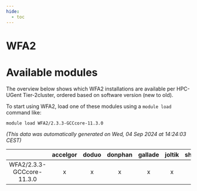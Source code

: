 ```yaml
---
hide:
  - toc
---
```


WFA2
====

# Available modules


The overview below shows which WFA2 installations are available per HPC-UGent Tier-2cluster, ordered based on software version (new to old).

To start using WFA2, load one of these modules using a `module load` command like:

```shell
module load WFA2/2.3.3-GCCcore-11.3.0
```

*(This data was automatically generated on Wed, 04 Sep 2024 at 14:24:03 CEST)*  

| |accelgor|doduo|donphan|gallade|joltik|shinx|skitty|
| :---: | :---: | :---: | :---: | :---: | :---: | :---: | :---: |
|WFA2/2.3.3-GCCcore-11.3.0|x|x|x|x|x|-|x|
